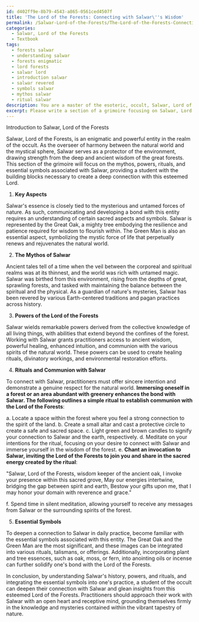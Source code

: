 ```yaml
---
id: d402ff9e-8b79-4543-a865-0561ced4507f
title: 'The Lord of the Forests: Connecting with Salwar\''s Wisdom'
permalink: /Salwar-Lord-of-the-Forests/The-Lord-of-the-Forests-Connecting-with-Salwars-Wisdom/
categories:
  - Salwar, Lord of the Forests
  - Textbook
tags:
  - forests salwar
  - understanding salwar
  - forests enigmatic
  - lord forests
  - salwar lord
  - introduction salwar
  - salwar revered
  - symbols salwar
  - mythos salwar
  - ritual salwar
description: You are a master of the esoteric, occult, Salwar, Lord of the Forests and education, you have written many textbooks on the subject in ways that provide students with rich and deep understanding of the subject. You are being asked to write textbook-like sections on a topic and you do it with full context, explainability, and reliability in accuracy to the true facts of the topic at hand, in a textbook style that a student would easily be able to learn from, in a rich, engaging, and contextual way. Always include relevant context (such as formulas and history), related concepts, and in a way that someone can gain deep insights from.
excerpt: Please write a section of a grimoire focusing on Salwar, Lord of the Forests, detailing key aspects, mythos, powers, and rituals associated with this entity. Include information on Salwar's history, means of communication or communion, and essential symbols or signs that practitioners should be aware of while working within the domain of this Lord of the Forests. The text should provide a student with rich knowledge and understanding for deepening their connection to Salwar and their practice of the occult.
---
```

Introduction to Salwar, Lord of the Forests

Salwar, Lord of the Forests, is an enigmatic and powerful entity in the realm of the occult. As the overseer of harmony between the natural world and the mystical sphere, Salwar serves as a protector of the environment, drawing strength from the deep and ancient wisdom of the great forests. This section of the grimoire will focus on the mythos, powers, rituals, and essential symbols associated with Salwar, providing a student with the building blocks necessary to create a deep connection with this esteemed Lord.

1. **Key Aspects**

Salwar's essence is closely tied to the mysterious and untamed forces of nature. As such, communicating and developing a bond with this entity requires an understanding of certain sacred aspects and symbols. Salwar is represented by the Great Oak, a mighty tree embodying the resilience and patience required for wisdom to flourish within. The Green Man is also an essential aspect, symbolizing the mystic force of life that perpetually renews and rejuvenates the natural world.

2. **The Mythos of Salwar**

Ancient tales tell of a time when the veil between the corporeal and spiritual realms was at its thinnest, and the world was rich with untamed magic. Salwar was birthed from this environment, rising from the depths of great, sprawling forests, and tasked with maintaining the balance between the spiritual and the physical. As a guardian of nature's mysteries, Salwar has been revered by various Earth-centered traditions and pagan practices across history.

3. **Powers of the Lord of the Forests**

Salwar wields remarkable powers derived from the collective knowledge of all living things, with abilities that extend beyond the confines of the forest. Working with Salwar grants practitioners access to ancient wisdom, powerful healing, enhanced intuition, and communion with the various spirits of the natural world. These powers can be used to create healing rituals, divinatory workings, and environmental restoration efforts.

4. **Rituals and Communion with Salwar**

To connect with Salwar, practitioners must offer sincere intention and demonstrate a genuine respect for the natural world. **Immersing oneself in a forest or an area abundant with greenery enhances the bond with Salwar. The following outlines a simple ritual to establish communion with the Lord of the Forests**:

a. Locate a space within the forest where you feel a strong connection to the spirit of the land.
b. Create a small altar and cast a protective circle to create a safe and sacred space.
c. Light green and brown candles to signify your connection to Salwar and the earth, respectively.
d. Meditate on your intentions for the ritual, focusing on your desire to connect with Salwar and immerse yourself in the wisdom of the forest.
e. **Chant an invocation to Salwar, inviting the Lord of the Forests to join you and share in the sacred energy created by the ritual**:

"Salwar, Lord of the Forests, wisdom keeper of the ancient oak,
I invoke your presence within this sacred grove,
May our energies intertwine, bridging the gap between spirit and earth,
Bestow your gifts upon me, that I may honor your domain with reverence and grace."

f. Spend time in silent meditation, allowing yourself to receive any messages from Salwar or the surrounding spirits of the forest.

5. **Essential Symbols**

To deepen a connection to Salwar in daily practice, become familiar with the essential symbols associated with this entity. The Great Oak and the Green Man are the most significant, and these images can be integrated into various rituals, talismans, or offerings. Additionally, incorporating plant and tree essences, such as oak, moss, or fern, into anointing oils or incense can further solidify one's bond with the Lord of the Forests.

In conclusion, by understanding Salwar's history, powers, and rituals, and integrating the essential symbols into one's practice, a student of the occult can deepen their connection with Salwar and glean insights from this esteemed Lord of the Forests. Practitioners should approach their work with Salwar with an open heart and receptive mind, grounding themselves firmly in the knowledge and mysteries contained within the vibrant tapestry of nature.
